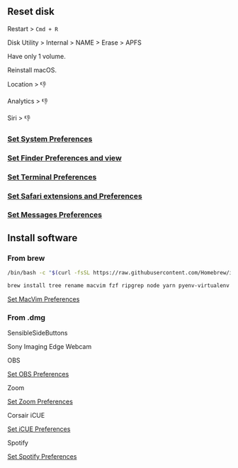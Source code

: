 ## Reset disk

Restart > `Cmd + R`

Disk Utility > Internal > NAME > Erase > APFS

Have only 1 volume.

Reinstall macOS.

Location > :thumbsdown:

Analytics > :thumbsdown:

Siri > :thumbsdown:

### [Set System Preferences](system_preferences.md)

### [Set Finder Preferences and view](finder_preferences.md)

### [Set Terminal Preferences](terminal.md)

### [Set Safari extensions and Preferences](safari.md)

### [Set Messages Preferences](messages.md)

## Install software

### From brew

```bash
/bin/bash -c "$(curl -fsSL https://raw.githubusercontent.com/Homebrew/install/HEAD/install.sh)"
```

```bash
brew install tree rename macvim fzf ripgrep node yarn pyenv-virtualenv shfmt git-lfs
```

[Set MacVim Preferences](macvim.md)

### From .dmg

SensibleSideButtons

Sony Imaging Edge Webcam

OBS

[Set OBS Preferences](obs.md)

Zoom

[Set Zoom Preferences](zoom.md)

Corsair iCUE

[Set iCUE Preferences](icue.md)

Spotify

[Set Spotify Preferences](spotify.md)
